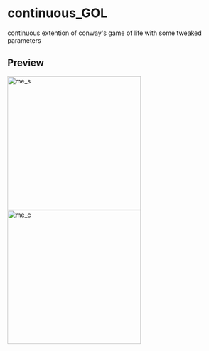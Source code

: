 # continuous_GOL
continuous extention of conway's game of life with some tweaked parameters

## Preview
<img src="me.gif" alt="me_s" width="300" style="margin-right: 10px;" /> <img src="0001-0085.gif" alt="me_c" width="300" style="margin-right: 10px;" />
